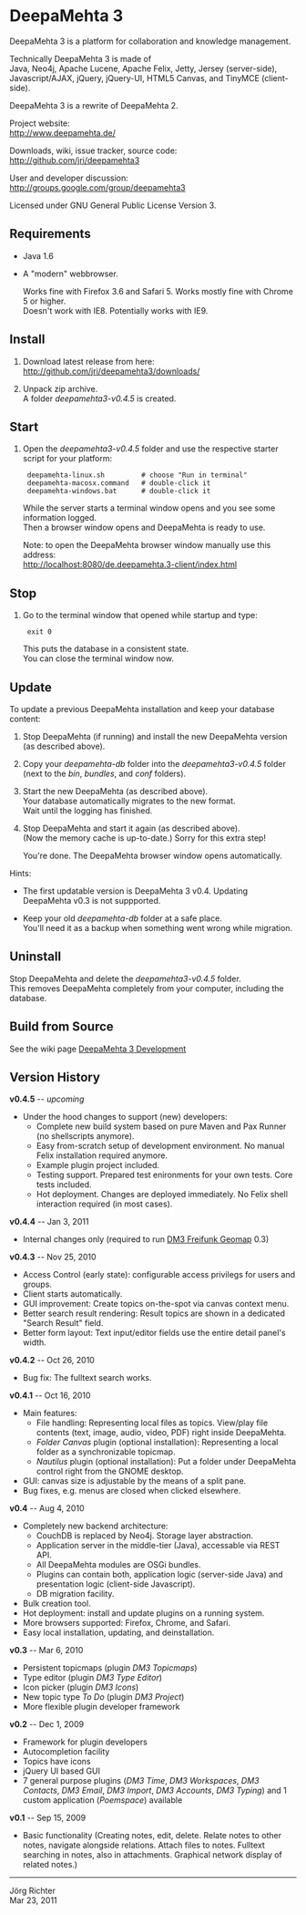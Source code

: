 
DeepaMehta 3
============

DeepaMehta 3 is a platform for collaboration and knowledge management.

Technically DeepaMehta 3 is made of  
Java, Neo4j, Apache Lucene, Apache Felix, Jetty, Jersey (server-side),  
Javascript/AJAX, jQuery, jQuery-UI, HTML5 Canvas, and TinyMCE (client-side).

DeepaMehta 3 is a rewrite of DeepaMehta 2.

Project website:  
<http://www.deepamehta.de/>

Downloads, wiki, issue tracker, source code:  
<http://github.com/jri/deepamehta3>

User and developer discussion:  
<http://groups.google.com/group/deepamehta3>

Licensed under GNU General Public License Version 3.


Requirements
------------

* Java 1.6

* A "modern" webbrowser.

  Works fine with Firefox 3.6 and Safari 5. Works mostly fine with Chrome 5 or higher.  
  Doesn't work with IE8. Potentially works with IE9.


Install
-------

1. Download latest release from here:  
   <http://github.com/jri/deepamehta3/downloads/>

2. Unpack zip archive.  
   A folder *deepamehta3-v0.4.5* is created.


Start
-----

1. Open the *deepamehta3-v0.4.5* folder and use the respective starter script for your platform:

        deepamehta-linux.sh         # choose "Run in terminal"
        deepamehta-macosx.command   # double-click it
        deepamehta-windows.bat      # double-click it

   While the server starts a terminal window opens and you see some information logged.  
   Then a browser window opens and DeepaMehta is ready to use.

   Note: to open the DeepaMehta browser window manually use this address:  
   <http://localhost:8080/de.deepamehta.3-client/index.html>


Stop
----

1. Go to the terminal window that opened while startup and type:

        exit 0

   This puts the database in a consistent state.  
   You can close the terminal window now.


Update
------

To update a previous DeepaMehta installation and keep your database content:

1. Stop DeepaMehta (if running) and install the new DeepaMehta version (as described above).

2. Copy your *deepamehta-db* folder into the *deepamehta3-v0.4.5* folder (next to the *bin*, *bundles*, and *conf* folders).

3. Start the new DeepaMehta (as described above).  
   Your database automatically migrates to the new format.  
   Wait until the logging has finished.

4. Stop DeepaMehta and start it again (as described above).  
   (Now the memory cache is up-to-date.) Sorry for this extra step!

   You're done. The DeepaMehta browser window opens automatically.

Hints:

* The first updatable version is DeepaMehta 3 v0.4. Updating DeepaMehta v0.3 is not suppported.

* Keep your old *deepamehta-db* folder at a safe place.  
  You'll need it as a backup when something went wrong while migration.


Uninstall
---------

Stop DeepaMehta and delete the *deepamehta3-v0.4.5* folder.  
This removes DeepaMehta completely from your computer, including the database.


Build from Source
-----------------

See the wiki page [DeepaMehta 3 Development](https://github.com/jri/deepamehta3/wiki/DeepaMehta-3-Development)


Version History
---------------

**v0.4.5** -- *upcoming*

* Under the hood changes to support (new) developers:
    * Complete new build system based on pure Maven and Pax Runner (no shellscripts anymore).
    * Easy from-scratch setup of development environment. No manual Felix installation required anymore.
    * Example plugin project included.
    * Testing support. Prepared test enironments for your own tests. Core tests included.
    * Hot deployment. Changes are deployed immediately. No Felix shell interaction required (in most cases).

**v0.4.4** -- Jan 3, 2011

* Internal changes only (required to run [DM3 Freifunk Geomap](http://github.com/jri/dm3-freifunk-geomap) 0.3)

**v0.4.3** -- Nov 25, 2010

* Access Control (early state): configurable access privilegs for users and groups.
* Client starts automatically.
* GUI improvement: Create topics on-the-spot via canvas context menu.
* Better search result rendering: Result topics are shown in a dedicated "Search Result" field.
* Better form layout: Text input/editor fields use the entire detail panel's width.

**v0.4.2** -- Oct 26, 2010

* Bug fix: The fulltext search works.

**v0.4.1** -- Oct 16, 2010

* Main features:
    * File handling: Representing local files as topics.
      View/play file contents (text, image, audio, video, PDF) right inside DeepaMehta.
    * *Folder Canvas* plugin (optional installation): Representing a local folder as a synchronizable topicmap.
    * *Nautilus* plugin (optional installation): Put a folder under DeepaMehta control right from the GNOME desktop.
* GUI: canvas size is adjustable by the means of a split pane.
* Bug fixes, e.g. menus are closed when clicked elsewhere.

**v0.4** -- Aug 4, 2010

* Completely new backend architecture:
    * CouchDB is replaced by Neo4j. Storage layer abstraction.
    * Application server in the middle-tier (Java), accessable via REST API.
    * All DeepaMehta modules are OSGi bundles.
    * Plugins can contain both, application logic (server-side Java) and presentation logic (client-side Javascript).
    * DB migration facility.
* Bulk creation tool.
* Hot deployment: install and update plugins on a running system.
* More browsers supported: Firefox, Chrome, and Safari.
* Easy local installation, updating, and deinstallation.

**v0.3** -- Mar 6, 2010

* Persistent topicmaps (plugin *DM3 Topicmaps*)
* Type editor (plugin *DM3 Type Editor*)
* Icon picker (plugin *DM3 Icons*)
* New topic type *To Do* (plugin *DM3 Project*)
* More flexible plugin developer framework

**v0.2** -- Dec 1, 2009

* Framework for plugin developers
* Autocompletion facility
* Topics have icons
* jQuery UI based GUI
* 7 general purpose plugins (*DM3 Time*, *DM3 Workspaces*, *DM3 Contacts*, *DM3 Email*, *DM3 Import*, *DM3 Accounts*, *DM3 Typing*) and 1 custom application (*Poemspace*) available

**v0.1** -- Sep 15, 2009

* Basic functionality (Creating notes, edit, delete. Relate notes to other notes, navigate alongside relations. Attach files to notes. Fulltext searching in notes, also in attachments. Graphical network display of related notes.)


------------
Jörg Richter  
Mar 23, 2011
